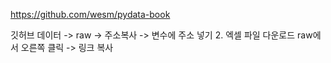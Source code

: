 https://github.com/wesm/pydata-book

깃허브 데이터 -> raw -> 주소복사 -> 변수에 주소 넣기
2. 엑셀 파일 다운로드
raw에서 오른쪽 클릭 -> 링크 복사

